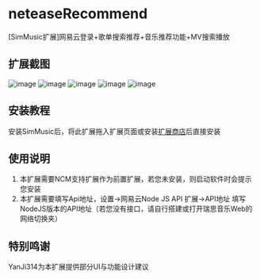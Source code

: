 # neteaseRecommend
[SimMusic扩展]网易云登录+歌单搜索推荐+音乐推荐功能+MV搜索播放

## 扩展截图

![image](https://github.com/user-attachments/assets/86723415-917d-4edf-939e-36de0f693640)
![image](https://github.com/user-attachments/assets/78f7ebc2-efe9-4291-adcf-d554c5e2d951)
![image](https://github.com/user-attachments/assets/e8c1816e-f082-4323-95ef-e192db27b99d)
![image](https://github.com/user-attachments/assets/7f5b46d9-1e6b-4dfa-b8aa-a20be314880a)
![image](https://github.com/user-attachments/assets/b0b053f6-6235-4430-bb53-e5d197d1833e)

## 安装教程

安装SimMusic后，将此扩展拖入扩展页面或安装[扩展商店](https://github.com/PYLXU/pluginStore/)后直接安装

## 使用说明

1. 本扩展需要NCM支持扩展作为前置扩展，若您未安装，则启动软件时会提示您安装
2. 本扩展需要填写Api地址，设置->网易云Node JS API 扩展->API地址 填写NodeJS版本的API地址（若您没有接口，请自行搭建或打开瑞思音乐Web的网络切换夹）

## 特别鸣谢
YanJi314为本扩展提供部分UI与功能设计建议

